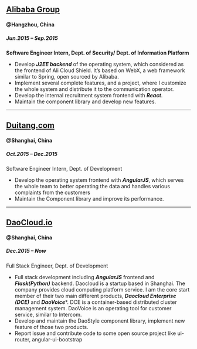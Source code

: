 ## **[Alibaba Group](http://taobao.com)**
#### @Hangzhou, China
##### Jun.2015 – Sep.2015
**Software Engineer Intern, Dept. of Security/ Dept. of Information Platform**
* Develop ***J2EE backend*** of the operating system, which considered as the frontend of Ali Cloud Shield. It’s based on WebX, a web framework similar to Spring, open sourced by Alibaba.
* Implement several complete features, and a project, where I customize the whole system and distribute it to the communication operator.
* Develop the internal recruitment system frontend with ***React***.
* Maintain the component library and develop new features.


***

## **[Duitang.com](http://duitang.com)**
#### @Shanghai, China
##### Oct.2015 – Dec.2015
Software Engineer Intern, Dept. of Development
* Develop the operating system frontend with ***AngularJS***, which serves the whole team to better operating the data and handles various complaints from the customers
* Maintain the Component library and improve its performance.


***

## **[DaoCloud.io](http://daocloud.io)**
#### @Shanghai, China
##### Dec.2015 – Now
Full Stack Engineer, Dept. of Development
* Full stack development including ***AngularJS*** frontend and ***Flask(Python)*** backend. Daocloud is a startup based in Shanghai. The company provides cloud computing platform service. I am the core start member of their two main different products, ***Daocloud Enterprise (DCE)*** and ***DaoVoice****. DCE is a container-based distributed cluster management system. DaoVoice is an operating tool for customer service, similar to Intercom.
* Develop and maintain the DaoStyle component library, implement new feature of those two products. 
* Report issue and contribute code to some open source project like ui-router, angular-ui-bootstrap

